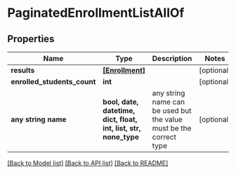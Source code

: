 # PaginatedEnrollmentListAllOf


## Properties
Name | Type | Description | Notes
------------ | ------------- | ------------- | -------------
**results** | [**[Enrollment]**](Enrollment.md) |  | [optional] 
**enrolled_students_count** | **int** |  | [optional] 
**any string name** | **bool, date, datetime, dict, float, int, list, str, none_type** | any string name can be used but the value must be the correct type | [optional]

[[Back to Model list]](../README.md#documentation-for-models) [[Back to API list]](../README.md#documentation-for-api-endpoints) [[Back to README]](../README.md)


